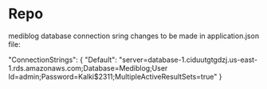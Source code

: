 # Repo

mediblog database connection sring changes to be made in application.json file:

"ConnectionStrings": {
    "Default": "server=database-1.ciduutgtgdzj.us-east-1.rds.amazonaws.com;Database=Mediblog;User Id=admin;Password=Kalki$2311;MultipleActiveResultSets=true"
  }
